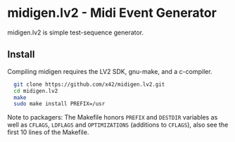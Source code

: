 midigen.lv2 - Midi Event Generator
==================================

midigen.lv2 is simple test-sequence generator.

Install
-------

Compiling midigen requires the LV2 SDK, gnu-make, and a c-compiler.

```bash
  git clone https://github.com/x42/midigen.lv2.git
  cd midigen.lv2
  make
  sudo make install PREFIX=/usr
```

Note to packagers: The Makefile honors `PREFIX` and `DESTDIR` variables as well
as `CFLAGS`, `LDFLAGS` and `OPTIMIZATIONS` (additions to `CFLAGS`), also
see the first 10 lines of the Makefile.
